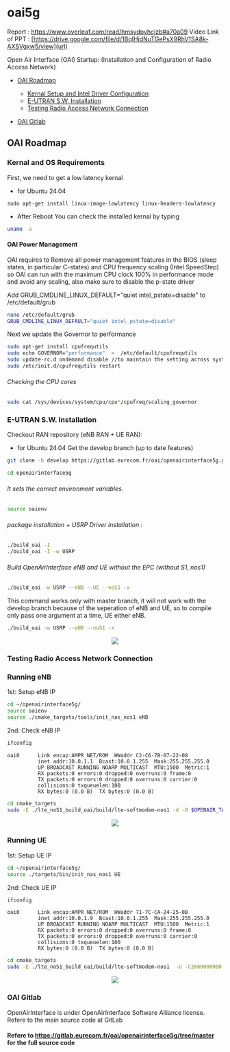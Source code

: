 # oai5g 
Report : https://www.overleaf.com/read/hmsydpyhcjzb#a70a09
Video Link of PPT : [https://drive.google.com/file/d/1BqIHjdNuTGePsX9RhV1SA8k-AXSVgxw5/view](url) 

Open Air Interface (OAI) Startup: (Installation and Configuration of Radio Access Network)


*   [OAI Roadmap](#OAI)

	*	[Kernal Setup and Intel Driver Configuration](#kernal)
	*	[E-UTRAN S.W. Installation](#S.W.)
	*	[Testing Radio Access Network Connection](#RAN)
	
*   [OAI Gitlab](#REF)


<h2 id="OAI">OAI Roadmap</h2>

<h3 id="kernal">Kernal and OS Requirements</h3>

First, we need to get a low latency kernal
- for Ubuntu 24.04
```
sudo apt-get install linux-image-lowlatency linux-headers-lowlatency
```
- After Reboot You can check the installed kernal by typing
```bash
uname -a
``` 
#### OAI Power Management
OAI requires to Remove all power management features in the BIOS (sleep states, in particular C-states) and CPU frequency scaling (Intel SpeedStep) so OAI can run with the maximum CPU clock 100% in performance mode and avoid  any scaling, also make sure to disable the p-state driver 

Add GRUB_CMDLINE_LINUX_DEFAULT="quiet intel_pstate=disable" to /etc/default/grub
```bash
nano /etc/default/grub
GRUB_CMDLINE_LINUX_DEFAULT="quiet intel_pstate=disable"
```
Next we update the Governor to performance

```bash
sudo apt-get install cpufrequtils
sudo echo GOVERNOR="performance"  >  /etc/default/cpufrequtils
sudo update-rc.d ondemand disable //to maintain the setting across system reboot
sudo /etc/init.d/cpufrequtils restart 
```
###### Checking the CPU cores
```bash
sudo cat /sys/devices/system/cpu/cpu*/cpufreq/scaling_governor
```

<h3 id="S.W.">E-UTRAN S.W. Installation</h3>

Checkout RAN repository (eNB RAN + UE RAN):
- for Ubuntu 24.04 Get the develop branch (up to date features)
```bash
git clone -b develop https://gitlab.eurecom.fr/oai/openairinterface5g.git
```

```bash
cd openairinterface5g
```

###### It sets the correct environment variables. 
```bash
source oaienv
```
###### package installation + USRP Driver installation :
```bash
./build_oai -I
./build_oai -I -w USRP
```
###### Build OpenAirInterface eNB and UE without the EPC (without S1, nos1) 
```bash
./build_oai -w USRP --eNB --UE --noS1 -x
```
This command works only with master branch, it will not work with the develop branch because of the seperation of eNB and UE, so to compile only pass one argument at a time, UE either eNB.
```bash
./build_oai -w USRP --eNB --noS1 -x
```
<p align="center">
  <img src="https://github.com/astro7x/oai5g/blob/master/img/RAN_noS1.png?raw=true"/>
</p>

<h3 id="RAN">Testing Radio Access Network Connection</h3>

### Running eNB

1st: Setup eNB IP
```bash
cd ~/openairinterface5g/
source oaienv
source ./cmake_targets/tools/init_nas_nos1 eNB
```
2nd: Check eNB IP

```bash
ifconfig 
```

```
oai0      Link encap:AMPR NET/ROM  HWaddr C2-C6-7B-07-22-08 
          inet addr:10.0.1.1  Bcast:10.0.1.255  Mask:255.255.255.0
          UP BROADCAST RUNNING NOARP MULTICAST  MTU:1500  Metric:1
          RX packets:0 errors:0 dropped:0 overruns:0 frame:0
          TX packets:0 errors:0 dropped:0 overruns:0 carrier:0
          collisions:0 txqueuelen:100 
          RX bytes:0 (0.0 B)  TX bytes:0 (0.0 B)

```


```bash
cd cmake_targets
sudo -E ./lte_noS1_build_oai/build/lte-softmodem-nos1 -d -O $OPENAIR_TARGETS/PROJECTS/GENERIC-LTE-EPC/CONF/enb.band7.tm1.usrpb210.conf 2>&1 | tee ENB.log
```
<p align="center">
  <img src="https://github.com/astro7x/oai5g/blob/master/img/eNB0.png?raw=true"/>
</p>



### Running UE

1st: Setup UE IP
```bash
cd ~/openairinterface5g/
source ./targets/bin/init_nas_nos1 UE
```

2nd: Check UE IP

```bash
ifconfig 
```

```
oai0      Link encap:AMPR NET/ROM  HWaddr 71-7C-CA-24-25-0B
          inet addr:10.0.1.9  Bcast:10.0.1.255  Mask:255.255.255.0
          UP BROADCAST RUNNING NOARP MULTICAST  MTU:1500  Metric:1
          RX packets:0 errors:0 dropped:0 overruns:0 frame:0
          TX packets:0 errors:0 dropped:0 overruns:0 carrier:0
          collisions:0 txqueuelen:100 
          RX bytes:0 (0.0 B)  TX bytes:0 (0.0 B)
```

```bash
cd cmake_targets
sudo -E ./lte_noS1_build_oai/build/lte-softmodem-nos1  -U -C2660000000 -r25 --ue-scan-carrier --ue-txgain 90 --ue-rxgain 115 -d >&1 | tee UE.log
```

<p align="center">
  <img src="https://github.com/astro7x/oai5g/blob/master/img/UE0.png?raw=true"/>
</p>

<h3 id="REF">OAI Gitlab</h3>

OpenAirInterface is under OpenAirInterface Software Alliance license.
Refere to the main source code at GitLab

#### Refere to https://gitlab.eurecom.fr/oai/openairinterface5g/tree/master for the full source code

